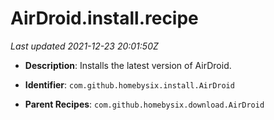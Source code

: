 # AirDroid.install.recipe

_Last updated 2021-12-23 20:01:50Z_

- **Description**: Installs the latest version of AirDroid.

- **Identifier**: `com.github.homebysix.install.AirDroid`

- **Parent Recipes**: `com.github.homebysix.download.AirDroid`

